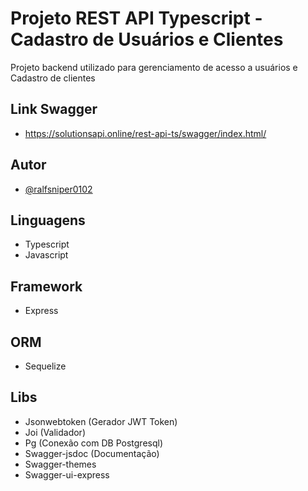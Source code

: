 
# Projeto REST API Typescript - Cadastro de Usuários e Clientes

Projeto backend utilizado para gerenciamento de acesso a usuários e Cadastro de clientes 

## Link Swagger
- https://solutionsapi.online/rest-api-ts/swagger/index.html/

## Autor

- [@ralfsniper0102](https://www.github.com/ralfsniper0102)

## Linguagens

- Typescript
- Javascript

## Framework
- Express

## ORM
- Sequelize

## Libs
- Jsonwebtoken (Gerador JWT Token)
- Joi (Validador)
- Pg (Conexão com DB Postgresql)
- Swagger-jsdoc (Documentação)
- Swagger-themes 
- Swagger-ui-express